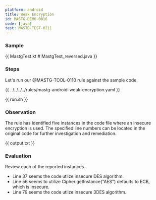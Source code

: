 ```yaml
---
platform: android
title: Weak Encryption
id: MASTG-DEMO-0016
code: [java]
test: MASTG-TEST-0211
---
```


### Sample

{{ MastgTest.kt # MastgTest_reversed.java }}

### Steps

Let's run our @MASTG-TOOL-0110 rule against the sample code.

{{ ../../../../rules/mastg-android-weak-encryption.yaml }}

{{ run.sh }}

### Observation

The rule has identified five instances in the code file where an insecure encryption is used. The specified line numbers can be located in the original code for further investigation and remediation.

{{ output.txt }}

### Evaluation

Review each of the reported instances.

- Line 37 seems the code utlize insecure DES algorithm.
- Line 56 seems to utilize Cipher.getInstance("AES") defaults to ECB, which  is insecure.
- Line 79 seems the code utlize insecure 3DES algorithm.
